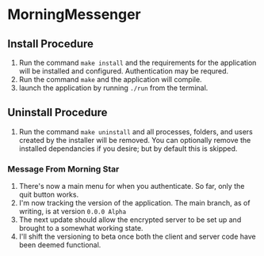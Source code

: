 # MorningMessenger

## Install Procedure
1. Run the command `make install` and the requirements for the application will be installed and configured. Authentication may be requred.
2. Run the command `make` and the application will compile.
3. launch the application by running `./run` from the terminal.

## Uninstall Procedure
1. Run the command `make uninstall` and all processes, folders, and users created by the installer will be removed. You can optionally remove the installed dependancies if you desire; but by default this is skipped.

### Message From Morning Star
1. There's now a main menu for when you authenticate. So far, only the quit button works.
2. I'm now tracking the version of the application. The main branch, as of writing, is at version `0.0.0 Alpha`
3. The next update should allow the encrypted server to be set up and brought to a somewhat working state.
4. I'll shift the versioning to beta once both the client and server code have been deemed functional.
